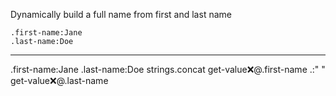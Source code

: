 Dynamically build a full name from first and last name

```hyperlambda
.first-name:Jane
.last-name:Doe
```
---
.first-name:Jane
.last-name:Doe
strings.concat
   get-value:x:@.first-name
   .:" "
   get-value:x:@.last-name
